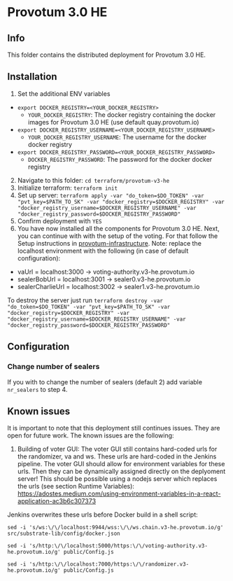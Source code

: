 # Provotum 3.0 HE

## Info

This folder contains the distributed deployment for Provotum 3.0 HE.

## Installation

1. Set the additional ENV variables

  - `export DOCKER_REGISTRY=<YOUR_DOCKER_REGISTRY>`
    - `YOUR_DOCKER_REGISTRY`: The docker registry containing the docker images for Provotum 3.0 HE (use default quay.provotum.io)
  - `export DOCKER_REGISTRY_USERNAME=<YOUR_DOCKER_REGISTRY_USERNAME>`
    - `YOUR_DOCKER_REGISTRY_USERNAME`: The username for the docker docker registry
  - `export DOCKER_REGISTRY_PASSWORD=<YOUR_DOCKER_REGISTRY_PASSWORD>`
    - `DOCKER_REGISTRY_PASSWORD`: The password for the docker docker registry

2. Navigate to this folder: `cd terraform/provotum-v3-he`
3. Initialize terraform: `terraform init`
4. Set up server: `terraform apply -var "do_token=$DO_TOKEN" -var "pvt_key=$PATH_TO_SK" -var "docker_registry=$DOCKER_REGISTRY" -var "docker_registry_username=$DOCKER_REGISTRY_USERNAME" -var "docker_registry_password=$DOCKER_REGISTRY_PASSWORD"`
5. Confirm deployment with `YES`
6. You have now installed all the components for Provotum 3.0 HE. Next, you can continue with with the setup of the voting. For that follow the Setup instructions in [provotum-infrastructure](https://github.com/provotum/provotum-infrastructure). Note: replace the localhost environment with the following (in case of default configuration):
  - vaUrl = localhost:3000 -> voting-authority.v3-he.provotum.io
  - sealerBobUrl = localhost:3001 -> sealer0.v3-he.provotum.io
  - sealerCharlieUrl = localhost:3002 -> sealer1.v3-he.provotum.io

To destroy the server just run `terraform destroy -var "do_token=$DO_TOKEN" -var "pvt_key=$PATH_TO_SK" -var "docker_registry=$DOCKER_REGISTRY" -var "docker_registry_username=$DOCKER_REGISTRY_USERNAME" -var "docker_registry_password=$DOCKER_REGISTRY_PASSWORD"`

## Configuration

### Change number of sealers

If you with to change the number of sealers (default 2) add variable `nr_sealers` to step 4.

## Known issues
It is important to note that this deployment still continues issues. They are open for future work. The known issues are the following:

1. Building of voter GUI: The voter GUI still contains hard-coded urls for the randomizer, va and ws. These urls are hard-coded in the Jenkins pipeline.
The voter GUI should allow for environment variables for these urls. Then they can be dynamically assigned directly on the deplyoment server! This should be possible using a nodejs server which replaces the urls (see section Runtime Variables): https://adostes.medium.com/using-environment-variables-in-a-react-application-ac3b6c307373

  Jenkins overwrites these urls before Docker build in a shell script:

  `sed -i 's/ws:\/\/localhost:9944/wss:\/\/ws.chain.v3-he.provotum.io/g' src/substrate-lib/config/docker.json`

  `sed -i 's/http:\/\/localhost:5000/https:\/\/voting-authority.v3-he.provotum.io/g' public/Config.js`

  `sed -i 's/http:\/\/localhost:7000/https:\/\/randomizer.v3-he.provotum.io/g' public/Config.js`
